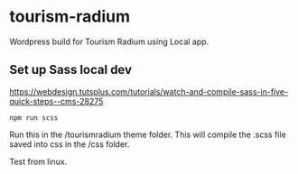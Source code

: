 # tourism-radium
Wordpress build for Tourism Radium using Local app.

## Set up Sass local dev
https://webdesign.tutsplus.com/tutorials/watch-and-compile-sass-in-five-quick-steps--cms-28275

```
npm run scss
```
Run this in the /tourismradium theme folder. This will compile the .scss file saved into css in the /css folder.

Test from linux.